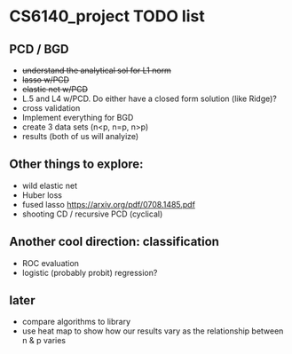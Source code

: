 # CS6140_project TODO list

## PCD / BGD
* ~~understand the analytical sol for L1 norm~~
* ~~lasso w/PCD~~
* ~~elastic net w/PCD~~
* L.5 and L4 w/PCD.  Do either have a closed form solution (like Ridge)?
* cross validation
* Implement everything for BGD
* create 3 data sets (n<p, n=p, n>p)
* results (both of us will analyize)

## Other things to explore:
* wild elastic net
* Huber loss
* fused lasso https://arxiv.org/pdf/0708.1485.pdf
* shooting CD / recursive PCD (cyclical)

## Another cool direction: classification
* ROC evaluation
* logistic (probably probit) regression?

## later
* compare algorithms to library
* use heat map to show how our results vary as the relationship between n & p varies
